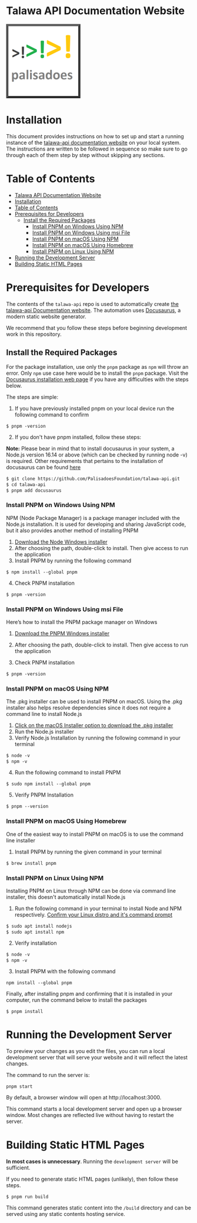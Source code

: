 # Talawa API Documentation Website

[![N|Solid](static/img/markdown/misc/logo.png)](https://github.com/PalisadoesFoundation/talawa-api)

# Installation

This document provides instructions on how to set up and start a running instance of the [talawa-api documentation website](https://docs-api.talawa.io/) on your local system. The instructions are written to be followed in sequence so make sure to go through each of them step by step without skipping any sections.

# Table of Contents

<!-- TOC -->

- [Talawa API Documentation Website](#talawa-api-documentation-website)
- [Installation](#installation)
- [Table of Contents](#table-of-contents)
- [Prerequisites for Developers](#prerequisites-for-developers)
    - [Install the Required Packages](#install-the-required-packages)
        - [Install PNPM on Windows Using NPM](#install-pnpm-on-windows-using-npm)
        - [Install PNPM on Windows Using msi File](#install-pnpm-on-windows-using-msi-file)
        - [Install PNPM on macOS Using NPM](#install-pnpm-on-macos-using-npm)
        - [Install PNPM on macOS Using Homebrew](#install-pnpm-on-macos-using-homebrew)
        - [Install PNPM on Linux Using NPM](#install-pnpm-on-linux-using-npm)
- [Running the Development Server](#running-the-development-server)
- [Building Static HTML Pages](#building-static-html-pages)

<!-- /TOC -->

# Prerequisites for Developers

The contents of the `talawa-api` repo is used to automatically create [the talawa-api Documentation website](https://docs-api.talawa.io/). The automation uses [Docusaurus](https://docusaurus.io/docs/), a modern static website generator.

We recommend that you follow these steps before beginning development work in this repository.

## Install the Required Packages

For the package installation, use only the `pnpm` package as `npm` will throw an error. Only `npm` use case here would be to install the `pnpm` package. Visit the [Docusaurus installation web page](https://docusaurus.io/docs/installation) if you have any difficulties with the steps below.

The steps are simple:

1. If you have previously installed pnpm on your local device run the following command to confirm

```terminal
$ pnpm -version
```

2. If you don't have pnpm installed, follow these steps:

**Note:** Please bear in mind that to install docusaurus in your system, a Node.js version 16.14 or above (which can be checked by running node -v) is required. Other requirements that pertains to the installation of docusaurus can be found [here](https://docusaurus.io/docs/installation)

```console
$ git clone https://github.com/PalisadoesFoundation/talawa-api.git
$ cd talawa-api
$ pnpm add docusaurus
```

### Install PNPM on Windows Using NPM

NPM (Node Package Manager) is a package manager included with the Node.js installation. It is used for developing and sharing JavaScript code, but it also provides another method of installing PNPM

1. [Download the Node Windows installer](https://nodejs.org/en/download/)
1. After choosing the path, double-click to install. Then give access to run the application
1. Install PNPM by running the following command

```terminal
$ npm install --global pnpm
```

4. Check PNPM installation

```terminal
$ pnpm -version
```

### Install PNPM on Windows Using msi File

Here’s how to install the PNPM package manager on Windows

1. [Download the PNPM Windows installer](https://classic.pnpmpkg.com/en/docs/install#windows-stable)
1. After choosing the path, double-click to install. Then give access to run the application

1. Check PNPM installation

```terminal
$ pnpm -version
```

### Install PNPM on macOS Using NPM

The .pkg installer can be used to install PNPM on macOS. Using the .pkg installer also helps resolve dependencies since it does not require a command line to install Node.js

1. [Click on the macOS Installer option to download the .pkg installer](https://nodejs.org/en/download/)
2. Run the Node.js installer
3. Verify Node.js Installation by running the following command in your terminal

```terminal
$ node -v
$ npm -v
```

4. Run the following command to install PNPM

```terminal
$ sudo npm install --global pnpm
```

5. Verify PNPM Installation

```terminal
$ pnpm --version
```

### Install PNPM on macOS Using Homebrew

One of the easiest way to install PNPM on macOS is to use the command line installer

1. Install PNPM by running the given command in your terminal

```terminal
$ brew install pnpm
```

### Install PNPM on Linux Using NPM

Installing PNPM on Linux through NPM can be done via command line installer, this doesn't automatically install Node.js

1. Run the following command in your terminal to install Node and NPM respectively. [Confirm your Linux distro and it's command prompt](https://classic.pnpmpkg.com/lang/en/docs/install/#debian-stable)

```terminal
$ sudo apt install nodejs
$ sudo apt install npm
```

2. Verify installation

```terminal
$ node -v
$ npm -v
```

3. Install PNPM with the following command

```terminal
npm install --global pnpm
```

Finally, after installing pnpm and confirming that it is installed in your computer, run the command below to install the packages

```terminal
$ pnpm install
```

# Running the Development Server

To preview your changes as you edit the files, you can run a local development server that will serve your website and it will reflect the latest changes.

The command to run the server is:

```console
pnpm start
```

By default, a browser window will open at http://localhost:3000.

This command starts a local development server and open up a browser window. Most changes are reflected live without having to restart the server.

# Building Static HTML Pages

**In most cases is unnecessary**. Running the `development server` will be sufficient.

If you need to generate static HTML pages (unlikely), then follow these steps.

```console
$ pnpm run build
```

This command generates static content into the `/build` directory and can be served using any static contents hosting service.
